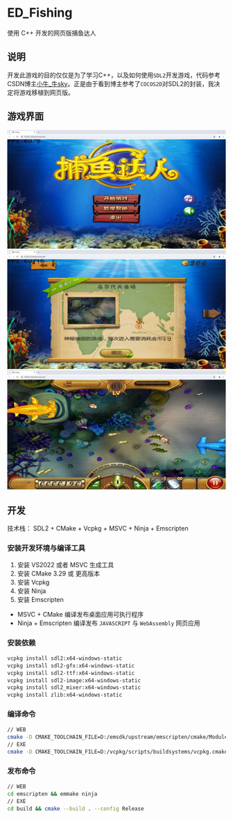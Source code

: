 # ED_Fishing

使用 C++ 开发的网页版捕鱼达人

## 说明
开发此游戏的目的仅仅是为了学习C++，以及如何使用`SDL2`开发游戏，代码参考CSDN博主[小牛_牛sky](https://blog.csdn.net/bull521?type=blog)。正是由于看到博主参考了`COCOS2D`对SDL2的封装，我决定将游戏移植到网页版。

## 游戏界面
![开始游戏](./docs/1.jpg "开始游戏")
![选择场景](./docs/2.jpg "选择场景")
![游戏场景](./docs/3.jpg "游戏场景")

## 开发

技术栈： SDL2 + CMake + Vcpkg + MSVC + Ninja + Emscripten

### 安装开发环境与编译工具

1. 安装 VS2022 或者 MSVC 生成工具
2. 安装 CMake 3.29 或 更高版本
3. 安装 Vcpkg 
4. 安装 Ninja
5. 安装 Emscripten

* MSVC + CMake  编译发布桌面应用可执行程序
* Ninja + Emscripten 编译发布 `JAVASCRIPT` 与 `WebAssembly` 网页应用

### 安装依赖
```sh
vcpkg install sdl2:x64-windows-static
vcpkg install sdl2-gfx:x64-windows-static
vcpkg install sdl2-ttf:x64-windows-static
vcpkg install sdl2-image:x64-windows-static
vcpkg install sdl2_mixer:x64-windows-static
vcpkg install zlib:x64-windows-static
```

### 编译命令
```sh
// WEB
cmake -D CMAKE_TOOLCHAIN_FILE=D:/emsdk/upstream/emscripten/cmake/Modules/Platform/Emscripten.cmake -G "Ninja" -D CMAKE_BUILD_TYPE=Release -S "./" -B "./emscripten"
// EXE
cmake -D CMAKE_TOOLCHAIN_FILE=D:/vcpkg/scripts/buildsystems/vcpkg.cmake -G "Visual Studio 17 2022" -D CMAKE_BUILD_TYPE=Release -D VCPKG_TARGET_TRIPLET=x64-windows-static -D CMAKE_VERBOSE_MAKEFILE:BOOL=ON -S "./" -B "./build"
```

### 发布命令
```sh
// WEB
cd emscripten && emmake ninja
// EXE
cd build && cmake --build . --config Release
```


